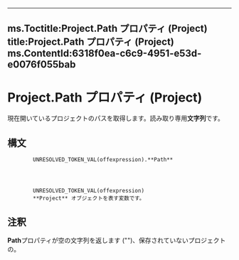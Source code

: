 

---
ms.Toctitle:Project.Path プロパティ (Project)
title:Project.Path プロパティ (Project)
ms.ContentId:6318f0ea-c6c9-4951-e53d-e0076f055bab
---
# Project.Path プロパティ (Project)




現在開いているプロジェクトのパスを取得します。読み取り専用**文字列**です。

## 構文

            UNRESOLVED_TOKEN_VAL(offexpression).**Path**




            UNRESOLVED_TOKEN_VAL(offexpression)
            **Project** オブジェクトを表す変数です。



## 注釈
**Path**プロパティが空の文字列を返します ("")、保存されていないプロジェクトの。




